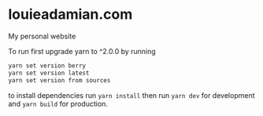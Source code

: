 # louieadamian.com

My personal website

To run first upgrade yarn to ^2.0.0 by running
```bash
yarn set version berry
yarn set version latest
yarn set version from sources
```
to install dependencies run `yarn install` then run `yarn dev` for development and `yarn build` for production.